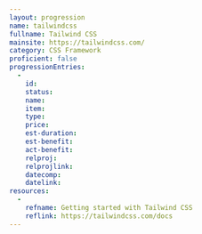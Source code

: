 ```yaml
--- 
layout: progression
name: tailwindcss
fullname: Tailwind CSS
mainsite: https://tailwindcss.com/
category: CSS Framework
proficient: false
progressionEntries: 
  - 
    id:
    status:
    name:
    item:
    type:
    price:
    est-duration:
    est-benefit:
    act-benefit:
    relproj:
    relprojlink:
    datecomp:
    datelink: 
resources: 
  - 
    refname: Getting started with Tailwind CSS
    reflink: https://tailwindcss.com/docs
---
```

